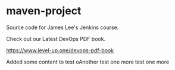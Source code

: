 # maven-project
Source code for James Lee's Jenkins course.

Check out our Latest DevOps PDF book.

https://www.level-up.one/devops-pdf-book

Added some content to test
oAnother test
one more test
one more
